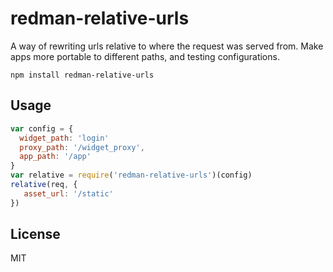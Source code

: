 # redman-relative-urls

A way of rewriting urls relative to where the request was served from. Make apps more portable 
to different paths, and testing configurations.

```
npm install redman-relative-urls
```

## Usage

``` js
var config = {
  widget_path: 'login'
  proxy_path: '/widget_proxy',
  app_path: '/app'
}
var relative = require('redman-relative-urls')(config)
relative(req, {
   asset_url: '/static'
})
```

## License

MIT
